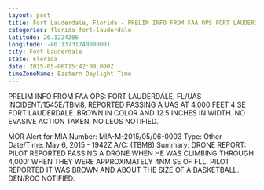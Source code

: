 ```yaml
---
layout: post
title: Fort Lauderdale, Florida - PRELIM INFO FROM FAA OPS FORT LAUDERDALE FL UAS INCIDENT 1545E TBM8 REPORTED PASSING A
categories: florida fort-lauderdale
latitude: 26.1224386
longitude: -80.13731740000001
city: Fort Lauderdale
state: Florida
date: 2015-05-06T15:42:00.000Z
timeZoneName: Eastern Daylight Time
---
```


PRELIM INFO FROM FAA OPS: FORT LAUDERDALE, FL/UAS INCIDENT/1545E/TBM8, REPORTED PASSING A UAS AT 4,000 FEET 4 SE FORT LAUDERDALE. BROWN IN COLOR AND 12.5 INCHES IN WIDTH. NO EVASIVE ACTION TAKEN. NO LEOS NOTIFIED.

MOR Alert for MIA
Number: MIA-M-2015/05/06-0003
Type: Other
Date/Time: May 6, 2015 - 1942Z
A/C: (TBM8)
Summary: DRONE REPORT: PILOT REPORTED PASSING A DRONE WHEN HE WAS CLIMBING THROUGH 4,000' WHEN THEY WERE APPROXIMATELY 4NM SE OF FLL. PILOT REPORTED IT WAS BROWN AND ABOUT THE SIZE OF A BASKETBALL. DEN/ROC NOTIFIED.